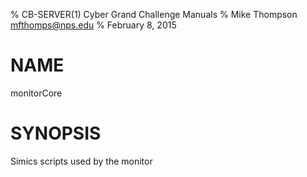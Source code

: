 % CB-SERVER(1) Cyber Grand Challenge Manuals
% Mike Thompson <mfthomps@nps.edu>
% February 8, 2015

# NAME
monitorCore

# SYNOPSIS

Simics scripts used by the monitor


